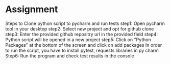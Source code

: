 # Assignment

Steps to Clone python script to pycharm and run tests
step1: Open pycharm tool in your desktop
step2: Select new project and opt for github clone
step3: Enter the provided github repositry url in the provided field
step4: Python script will be opened in a new project
step5: Click on "Python Packages" at the bottom of the screen and click on add packages
In order to run the script, you have to install pytest, requests libraries in py charm
Step6: Run the program and check test results in the console
